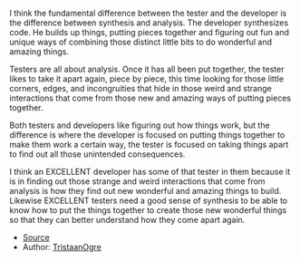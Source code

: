 

I think the fundamental difference between the tester and the developer is the difference between synthesis and analysis. The developer synthesizes code. He builds up things, putting pieces together and figuring out fun and unique ways of combining those distinct little bits to do wonderful and amazing things.

Testers are all about analysis. Once it has all been put together, the tester likes to take it apart again, piece by piece, this time looking for those little corners, edges, and incongruities that hide in those weird and strange interactions that come from those new and amazing ways of putting pieces together.

Both testers and developers like figuring out how things work, but the difference is where the developer is focused on putting things together to make them work a certain way, the tester is focused on taking things apart to find out all those unintended consequences.

I think an EXCELLENT developer has some of that tester in them because it is in finding out those strange and weird interactions that come from analysis is how they find out new wonderful and amazing things to build. Likewise EXCELLENT testers need a good sense of synthesis to be able to know how to put the things together to create those new wonderful things so that they can better understand how they come apart again.

- [Source](https://sqa.stackexchange.com/a/546/52466)
- Author: [TristaanOgre](https://sqa.stackexchange.com/users/453/tristaanogre)
